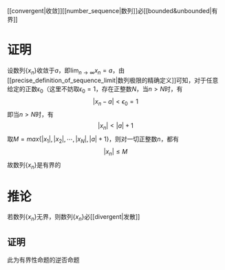 [[convergent|收敛]][[number_sequence|数列]]必[[bounded&unbounded|有界]]
# 证明
设数列$\{x_n\}$收敛于$a$，即$\lim_{n\to\infty}x_n=a$，由[[precise_definition_of_sequence_limit|数列极限的精确定义]]可知，对于任意给定的正数$\epsilon_0$（这里不妨取$\epsilon_0=1$，存在正整数$N$，当$n>N$时，有
$$|x_n-a|<\epsilon_0=1$$
即当$n>N$时，有
$$|x_{n}|<|a|+1$$
取$M=max\{|x_{1}|,|x_{2}|,\cdots,|x_{N}|,|a|+1\}$，则对一切正整数$n$，都有
$$|x_{n}|\le M$$
故数列$\{x_{n}\}$是有界的

# 推论
若数列$\{x_{n}\}$无界，则数列$\{x_{n}\}$必[[divergent|发散]]
## 证明
此为有界性命题的逆否命题